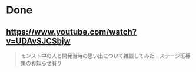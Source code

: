 # Done

## https://www.youtube.com/watch?v=UDAvSJCSbjw

> モンスト中の人と開発当時の思い出について雑談してみた｜ステージ班募集のお知らせ有り 
